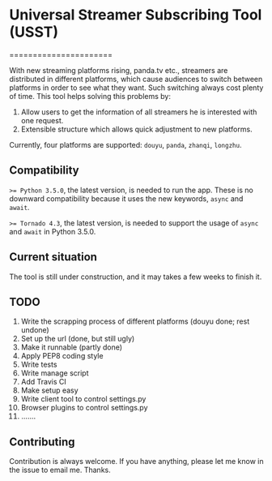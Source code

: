 # Universal Streamer Subscribing Tool (USST)
======================

With new streaming platforms rising, panda.tv etc., streamers are distributed in different platforms, which cause audiences to switch between platforms in order to see what they want.
Such switching always cost plenty of time. This tool helps solving this problems by:

1. Allow users to get the information of all streamers he is interested with one request.
2. Extensible structure which allows quick adjustment to new platforms.

Currently, four platforms are supported: `douyu`, `panda`, `zhanqi`, `longzhu`.

## Compatibility

`>= Python 3.5.0`, the latest version, is needed to run the app. These is no downward compatibility because it uses the new keywords, `async` and `await`.

`>= Tornado 4.3`, the latest version, is needed to support the usage of `async` and `await` in Python 3.5.0.

## Current situation

The tool is still under construction, and it may takes a few weeks to finish it.

## TODO

1. Write the scrapping process of different platforms (douyu done; rest undone)
2. Set up the url (done, but still ugly)
3. Make it runnable (partly done)
4. Apply PEP8 coding style
5. Write tests
6. Write manage script
7. Add Travis CI
8. Make setup easy
9. Write client tool to control settings.py
10. Browser plugins to control settings.py
11. .......

## Contributing

Contribution is always welcome. If you have anything, please let me know in the issue to email me. Thanks.
